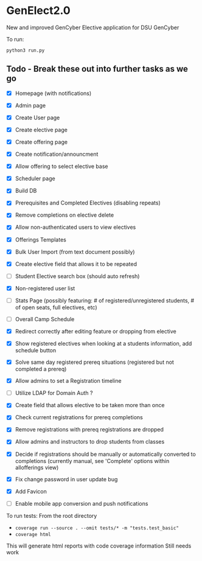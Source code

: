 # GenElect2.0
New and improved GenCyber Elective application for DSU GenCyber

To run:

`python3 run.py`

## Todo - Break these out into further tasks as we go 
- [X] Homepage (with notifications)
- [X] Admin page
- [X] Create User page
- [X] Create elective page
- [X] Create offering page
- [X] Create notification/announcment
- [X] Allow offering to select elective base
- [X] Scheduler page
- [X] Build DB
- [X] Prerequisites and Completed Electives (disabling repeats)
- [X] Remove completions on elective delete
- [X] Allow non-authenticated users to view electives
- [X] Offerings Templates
- [X] Bulk User Import (from text document possibly)
- [X] Create elective field that allows it to be repeated
- [ ] Student Elective search box (should auto refresh)
- [X] Non-registered user list
- [ ] Stats Page (possibly featuring: # of registered/unregistered students, # of open seats, full electives, etc)
- [ ] Overall Camp Schedule
- [X] Redirect correctly after editing feature or dropping from elective
- [X] Show registered electives when looking at a students information, add schedule button
- [X] Solve same day registered prereq situations (registered but not completed a prereq)
- [X] Allow admins to set a Registration timeline
- [ ] Utilize LDAP for Domain Auth ?
- [X] Create field that allows elective to be taken more than once
- [X] Check current registrations for prereq completions
- [X] Remove registrations with prereq registrations are dropped
- [X] Allow admins and instructors to drop students from classes
- [X] Decide if registrations should be manually or automatically converted to completions (currently manual, see 'Complete' options within allofferings view)
- [X] Fix change password in user update bug
- [X] Add Favicon
- [ ] Enable mobile app conversion and push notifications




To run tests:
From the root directory
- `coverage run --source . --omit tests/* -m "tests.test_basic"`
- `coverage html`

This will generate html reports with code coverage information
Still needs work